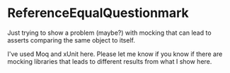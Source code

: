 # ReferenceEqualQuestionmark

Just trying to show a problem (maybe?) with mocking that can lead to asserts comparing the same object to itself.

I've used Moq and xUnit here. Please let me know if you know if there are mocking libraries that leads to different results from what I show here. 
